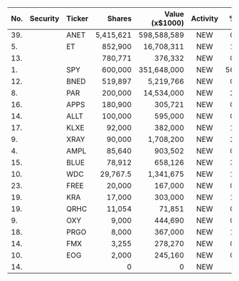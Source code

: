 No. | Security | Ticker | Shares | Value (x$1000) | Activity | % Port
|--- | --- | --- | ---:| ---:|:---:| ---:|
 39.||ANET</a>|5,415,621|598,588,589|NEW|0.47%|<a href=rel="bookmark"></a>
5.||ET</a>|852,900|16,708,311|NEW|1.41%|<a href=rel="bookmark"></a>
13.|||780,771|376,332|NEW|0.53%|rel="bookmark"></a>
1.||SPY</a>|600,000|351,648,000|NEW|56.24%|<a href=rel="bookmark"></a>
12.||BNED</a>|519,897|5,219,766|NEW|0.83%|<a href=rel="bookmark"></a>
8.||PAR</a>|200,000|14,534,000|NEW|2.32%|<a href=rel="bookmark"></a>
16.||APPS</a>|180,900|305,721|NEW|0.04%|<a href=rel="bookmark"></a>
14.||ALLT</a>|100,000|595,000|NEW|0.09%|<a href=rel="bookmark"></a>
17.||KLXE</a>|92,000|382,000|NEW|1.81%|<a href=rel="bookmark"></a>
9.||XRAY</a>|90,000|1,708,200|NEW|2.43%|<a href=rel="bookmark"></a>
4.||AMPL</a>|85,640|903,502|NEW|0.15%|<a href=rel="bookmark"></a>
15.||BLUE</a>|78,912|658,126|NEW|3.44%|<a href=rel="bookmark"></a>
10.||WDC</a>|29,767.5|1,341,675|NEW|1.91%|<a href=rel="bookmark"></a>
23.||FREE</a>|20,000|167,000|NEW|0.79%|<a href=rel="bookmark"></a>
19.||KRA</a>|17,000|303,000|NEW|1.44%|<a href=rel="bookmark"></a>
19.||QRHC</a>|11,054|71,851|NEW|0.01%|<a href=rel="bookmark"></a>
9.||OXY</a>|9,000|444,690|NEW|0.03%|<a href=rel="bookmark"></a>
18.||PRGO</a>|8,000|367,000|NEW|1.74%|<a href=rel="bookmark"></a>
14.||FMX</a>|3,255|278,270|NEW|0.39%|<a href=rel="bookmark"></a>
10.||EOG</a>|2,000|245,160|NEW|0.02%|<a href=rel="bookmark"></a>
14.|||0|0|NEW|0%|rel="bookmark"></a>
